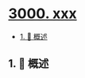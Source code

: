 # [3000. xxx](https://github.com/Tdahuyou/TNotes.leetcode/tree/main/notes/3000.%20xxx)

<!-- region:toc -->

- [1. 📝 概述](#1--概述)

<!-- endregion:toc -->

## 1. 📝 概述
